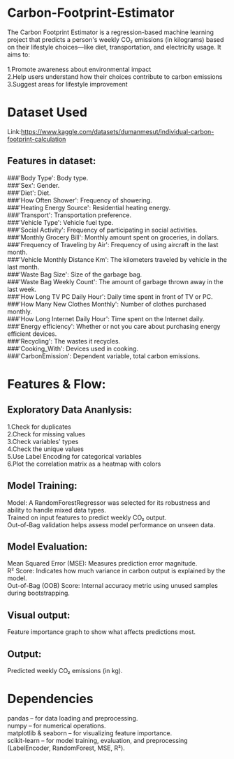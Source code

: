 # Carbon-Footprint-Estimator
The Carbon Footprint Estimator is a regression-based machine learning project that predicts a person's weekly CO₂ emissions (in kilograms) based on their lifestyle choices—like diet, transportation, and electricity usage. It aims to:<br>
<br>
1.Promote awareness about environmental impact<br>
2.Help users understand how their choices contribute to carbon emissions<br>
3.Suggest areas for lifestyle improvement<br>

# Dataset Used<br>
Link:https://www.kaggle.com/datasets/dumanmesut/individual-carbon-footprint-calculation<br>
## Features in dataset:<br>

###'Body Type': Body type.<br>
###'Sex': Gender.<br>
###'Diet': Diet.<br>
###'How Often Shower': Frequency of showering.<br>
###'Heating Energy Source': Residential heating energy.<br>
###'Transport': Transportation preference.<br>
###'Vehicle Type': Vehicle fuel type.<br>
###'Social Activity': Frequency of participating in social activities.<br>
###'Monthly Grocery Bill': Monthly amount spent on groceries, in dollars.<br>
###'Frequency of Traveling by Air': Frequency of using aircraft in the last month.<br>
###'Vehicle Monthly Distance Km': The kilometers traveled by vehicle in the last month.<br>
###'Waste Bag Size': Size of the garbage bag.<br>
###'Waste Bag Weekly Count': The amount of garbage thrown away in the last week.<br>
###'How Long TV PC Daily Hour': Daily time spent in front of TV or PC.<br>
###'How Many New Clothes Monthly': Number of clothes purchased monthly.<br>
###'How Long Internet Daily Hour': Time spent on the Internet daily.<br>
###'Energy efficiency': Whether or not you care about purchasing energy efficient devices.<br>
###'Recycling': The wastes it recycles.<br>
###'Cooking_With': Devices used in cooking.<br>
###'CarbonEmission': Dependent variable, total carbon emissions.<br>


# Features & Flow:<br>
## Exploratory Data Ananlysis:<br>
1.Check for duplicates<br>
2.Check for missing values<br>
3.Check variables' types<br>
4.Check the unique values<br>
5.Use Label Encoding for categorical variables<br>
6.Plot the correlation matrix as a heatmap with colors<br>

## Model Training:<br>
Model: A RandomForestRegressor was selected for its robustness and ability to handle mixed data types.<br>
Trained on input features to predict weekly CO₂ output.<br>
Out-of-Bag validation helps assess model performance on unseen data.<br>

## Model Evaluation:<br>
Mean Squared Error (MSE): Measures prediction error magnitude.<br>
R² Score: Indicates how much variance in carbon output is explained by the model.<br>
Out-of-Bag (OOB) Score: Internal accuracy metric using unused samples during bootstrapping.<br>

## Visual output: <br>
Feature importance graph to show what affects predictions most.<br>

## Output:<br>
Predicted weekly CO₂ emissions (in kg).<br>

# Dependencies<br>
pandas – for data loading and preprocessing.<br>
numpy – for numerical operations.<br>
matplotlib & seaborn – for visualizing feature importance.<br>
scikit-learn – for model training, evaluation, and preprocessing (LabelEncoder, RandomForest, MSE, R²).<br>

